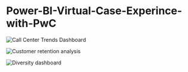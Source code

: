 # Power-BI-Virtual-Case-Experince-with-PwC

![Call Center Trends Dashboard](https://user-images.githubusercontent.com/87359806/175822435-551f4388-9157-417a-8654-8fd693d51c08.PNG)

![Customer retention analysis](https://user-images.githubusercontent.com/87359806/175822441-f196bd7c-3a10-410c-a9ab-58ed5ed58ba0.PNG)

![Diversity dashboard](https://user-images.githubusercontent.com/87359806/175822445-c85560e4-04f5-4b24-8ae8-6c6b68c5c879.PNG)
